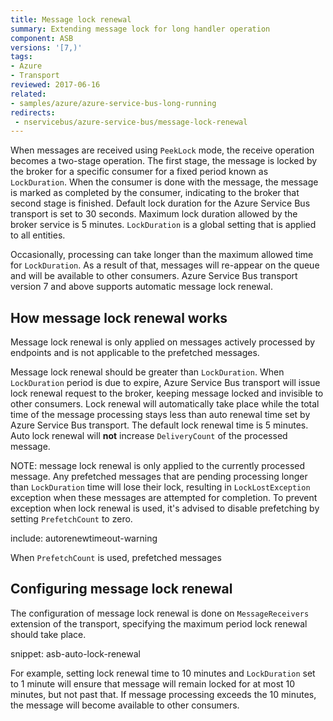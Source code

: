 ```yaml
---
title: Message lock renewal
summary: Extending message lock for long handler operation
component: ASB
versions: '[7,)'
tags:
- Azure
- Transport
reviewed: 2017-06-16
related:
- samples/azure/azure-service-bus-long-running
redirects:
 - nservicebus/azure-service-bus/message-lock-renewal
---
```


When messages are received using `PeekLock` mode, the receive operation becomes a two-stage operation. The first stage, the message is locked by the broker for a specific consumer for a fixed period known as `LockDuration`. When the consumer is done with the message, the message is marked as completed by the consumer, indicating to the broker that second stage is finished. Default lock duration for the Azure Service Bus transport is set to 30 seconds. Maximum lock duration allowed by the broker service is 5 minutes. `LockDuration` is a global setting that is applied to all entities.

Occasionally, processing can take longer than the maximum allowed time for `LockDuration`. As a result of that, messages will re-appear on the queue and will be available to other consumers. Azure Service Bus transport version 7 and above supports automatic message lock renewal.


## How message lock renewal works

Message lock renewal is only applied on messages actively processed by endpoints and is not applicable to the prefetched messages.

Message lock renewal should be greater than `LockDuration`. When `LockDuration` period is due to expire, Azure Service Bus transport will issue lock renewal request to the broker, keeping message locked and invisible to other consumers. Lock renewal will automatically take place while the total time of the message processing stays less than auto renewal time set by Azure Service Bus transport. The default lock renewal time is 5 minutes. Auto lock renewal will **not** increase `DeliveryCount` of the processed message.

NOTE: message lock renewal is only applied to the currently processed message. Any prefetched messages that are pending processing longer than `LockDuration` time will lose their lock, resulting in `LockLostException` exception when these messages are attempted for completion. To prevent exception when lock renewal is used, it's advised to disable prefetching by setting `PrefetchCount` to zero.

include: autorenewtimeout-warning

When `PrefetchCount` is used, prefetched messages 

## Configuring message lock renewal

The configuration of message lock renewal is done on `MessageReceivers` extension of the transport, specifying the maximum period lock renewal should take place.

snippet: asb-auto-lock-renewal

For example, setting lock renewal time to 10 minutes and `LockDuration` set to 1 minute will ensure that message will remain locked for at most 10 minutes, but not past that. If message processing exceeds the 10 minutes, the message will become available to other consumers.
